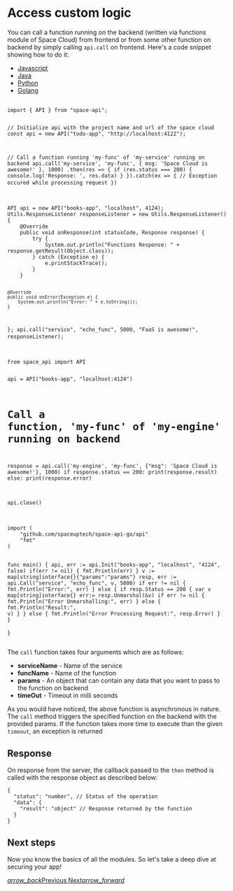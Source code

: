 # Access custom logic
You can call a function running on the backend (written via functions module of Space Cloud) from frontend or from some other function on backend by simply calling `api.call` on frontend. Here's a code snippet showing how to do it:

 <div class="row tabs-wrapper">
  <div class="col s12" style="padding:0">
    <ul class="tabs">
      <li class="tab col s2"><a class="active" href="#client-js">Javascript</a></li>
      <li class="tab col s2"><a href="#client-java">Java</a></li>
      <li class="tab col s2"><a href="#client-python">Python</a></li>
      <li class="tab col s2"><a href="#client-golang">Golang</a></li>
    </ul>
  </div>
  <div id="client-js" class="col s12" style="padding:0">
    <pre>
      <code>
import { API } from "space-api";

// Initialize api with the project name and url of the space cloud
const api = new API("todo-app", "http://localhost:4122");

// Call a function running 'my-func' of 'my-service' running on backend
api.call('my-service', 'my-func', { msg: 'Space Cloud is awesome!' }, 1000)
  .then(res => {
    if (res.status === 200) {
      console.log('Response: ', res.data)
    }
  }).catch(ex => {
    // Exception occured while processing request
  })
      </code>
    </pre>
  </div>
  <div id="client-java" class="col s12" style="padding:0">
    <pre>
      <code class="java">
API api = new API("books-app", "localhost", 4124);
Utils.ResponseListener responseListener = new Utils.ResponseListener() {
    @Override
    public void onResponse(int statusCode, Response response) {
        try {
            System.out.println("Functions Response: " + response.getResult(Object.class));
        } catch (Exception e) {
            e.printStackTrace();
        }
    }

    @Override
    public void onError(Exception e) {
        System.out.println("Error: " + e.toString());
    }
};
api.call("service", "echo_func", 5000, "FaaS is awesome!", responseListener);
      </code>
    </pre>
  </div>
 <div id="client-python" class="col s12" style="padding:0">
    <pre>
      <code class="python">
from space_api import API

api = API("books-app", "localhost:4124")
# Call a function, 'my-func' of 'my-engine' running on backend
response = api.call('my-engine', 'my-func', {"msg": 'Space Cloud is awesome!'}, 1000)
if response.status == 200:
    print(response.result)
else:
    print(response.error)

api.close()
      </code>
    </pre>
  </div>
  <div id="client-golang" class="col s12" style="padding:0">
    <pre>
      <code class="golang">
import (
	"github.com/spaceuptech/space-api-go/api"
	"fmt"
)

func main() {
	api, err := api.Init("books-app", "localhost", "4124", false)
	if(err != nil) {
		fmt.Println(err)
	}
	v := map[string]interface{}{"params":"params"}
	resp, err := api.Call("service", "echo_func", v, 5000)
	if err != nil {
		fmt.Println("Error:", err)
	} else {
		if resp.Status == 200 {
			var v map[string]interface{}
			err:= resp.Unmarshal(&v)
			if err != nil {
				fmt.Println("Error Unmarshalling:", err)
			} else {
				fmt.Println("Result:", v)
			}
		} else {
			fmt.Println("Error Processing Request:", resp.Error)
		}
	}	
}
      </code>
    </pre>
  </div>
</div>

The `call` function takes four arguments which are as follows:
- **serviceName** - Name of the service
- **funcName** - Name of the function
- **params** - An object that can contain any data that you want to pass to the function on backend
- **timeOut** - Timeout in milli seconds

As you would have noticed, the above function is asynchronous in nature. The `call` method triggers the specified function on the backend with the provided params. If the function takes more time to execute than the given `timeout`, an exception is returned 

## Response

On response from the server, the callback passed to the `then` method is called with the response object as described below:

```
{
  "status": "number", // Status of the operation
  "data": {
    "result": "object" // Response returned by the function
  }
}
```

## Next steps

Now you know the basics of all the modules. So let's take a deep dive at securing your app! 

<div class="btns-wrapper">
  <a href="/docs/functions/service" class="waves-effect waves-light btn primary-btn-border btn-small">
    <i class="material-icons btn-with-icon">arrow_back</i>Previous
  </a>
  <a href="/docs/security/overview" class="waves-effect waves-light btn primary-btn-fill btn-small">
    Next<i class="material-icons btn-with-icon">arrow_forward</i>
  </a>
</div> 